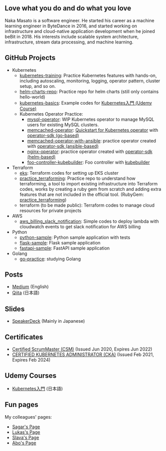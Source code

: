 ## Love what you do and do what you love

Naka Masato is a software engineer. He started his career as a machine learning engineer in ByteDance in 2016, and started working on infrastructure and cloud-native application development when he joined beBit in 2018. His interests include scalable system architecture, infrastructure, stream data processing, and machine learning.

## GitHub Projects

- Kubernetes
  - [kubernetes-training](https://github.com/nakamasato/kubernetes-training): Practice Kubernetes features with hands-on, including autoscaling, monitoring, logging, operator pattern, cluster setup, and so on.
  - [helm-charts-repo](https://github.com/nakamasato/helm-charts-repo): Practice repo for helm charts (still only contains hello-world)
  - [kubernetes-basics](https://github.com/nakamasato/kubernetes-basics): Example codes for [Kubernetes入門 (Udemy Course)][udemy_kubernetes_basics]
  - Kubernetes Operator Practice:
    - [mysql-operator](https://github.com/nakamasato/mysql-operator): WIP Kubernetes operator to manage MySQL users for existing MySQL clusters.
    - [memcached-operator](https://github.com/nakamasato/memcached-operator): [Quickstart for Kubernetes operator](https://nakamasato.github.io/memcached-operator) with [operator-sdk (go-based)](https://sdk.operatorframework.io/docs/building-operators/golang/quickstart/)
    - [memcached-operator-with-ansible](https://github.com/nakamasato/memcached-operator-with-ansible): practice operator created with [operator-sdk (ansible-based)](https://sdk.operatorframework.io/docs/building-operators/ansible/quickstart/)
    - [nginx-operator](https://github.com/nakamasato/nginx-operator): practice operator created with [operator-sdk (helm-based)](https://sdk.operatorframework.io/docs/building-operators/helm/quickstart/)
    - [foo-controller-kubebuilder](https://github.com/nakamasato/foo-controller-kubebuilder): Foo controller with [kubebuilder](https://github.com/kubernetes-sigs/kubebuilder)
- Terraform
  - [eks](https://github.com/nakamasato/eks): Terraform codes for setting up EKS cluster
  - [practice_terraforming](https://github.com/nakamasato/practice_terraforming): Practice repo to understand how terraforming, a tool to import existing infrastructure into Terraform codes, works by creating a ruby gem from scratch and adding extra features that are not included in the official tool. (RubyGem: [practice_terraforming](https://rubygems.org/gems/practice_terraforming))
  - terraform (to be made public): Terraform codes to manage cloud resources for private projects
- AWS
  - [aws_billing_slack_notification](https://github.com/nakamasato/aws_billing_slack_notification): Simple codes to deploy lambda with cloudwatch events to get slack notification for AWS billing
- Python
  - [python-sample](https://github.com/nakamasato/python-sample): Python sample application with tests
  - [flask-sample](https://github.com/nakamasato/flask-sample): Flask sample application
  - [fastapi-sample](https://github.com/nakamasato/fastapi-sample): FastAPI sample application
- Golang
  - [go-practice](https://github.com/nakamasato/go-practice): studying Golang

## Posts

- [Medium](https://nakamasato.medium.com) (English)
- [Qiita](https://qiita.com/nakamasato) (日本語)

## Slides

- [SpeakerDeck](https://speakerdeck.com/nakamasato) (Mainly in Japanese)

## Certificates

- [Certified ScrumMaster (CSM)](https://certification.scrumalliance.org/accounts/1079721-masato-naka/certifications/1229834-csm) (Issued Jun 2020, Expires Jun 2022)
- [CERTIFIED KUBERNETES ADMINISTRATOR (CKA)](https://www.credly.com/badges/70deddcd-530b-4d2f-a03b-d422f0c27f5d) (Issued Feb 2021, Expires Feb 2024)

## Udemy Courses

- [Kubernetes入門][udemy_kubernetes_basics] (日本語)

## Fun pages

My colleagues' pages:
- [Sagar's Page](https://girisagar46.github.io)
- [Lukas's Page](https://eastwards.jp)
- [Slava's Page](https://metricat.dev)
- [Abo's Page](https://rps-svellte.netlify.app)

[udemy_kubernetes_basics]: https://www.udemy.com/course/kubernetes-basics-2021/?referralCode=30E6E847A97EFBEC8F48
